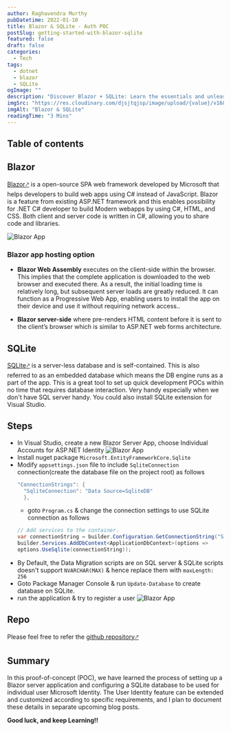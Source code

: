 ```yaml
---
author: Raghavendra Murthy
pubDatetime: 2022-01-10
title: Blazor & SQLite - Auth POC
postSlug: getting-started-with-blazor-sqlite
featured: false
draft: false
categories:
  - Tech
tags:
  - dotnet
  - blazor
  - SQLite
ogImage: ""
description: "Discover Blazor + SQLite: Learn the essentials and unleash powerful web development with this dynamic duo. Get started now!"
imgSrc: "https://res.cloudinary.com/djsjtqjsp/image/upload/{value}/v1687551068/raghavendra-murthy-blog/blazor_f3hvam.png"
imgAlt: "Blazor & SQLite"
readingTime: "3 Mins"
---
```


## Table of contents

## Blazor

<a href="https://dotnet.microsoft.com/en-us/apps/aspnet/web-apps/blazor" target="_blank">Blazor🡕</a> is a open-source SPA web framework developed by Microsoft that helps developers to build web apps using C# instead of JavaScript. Blazor is a feature from existing ASP.NET framework and this enables possibility for .NET C# developer to build Modern webapps by using C#, HTML, and CSS. Both client and server code is written in C#, allowing you to share code and libraries.

![Blazor App](https://res.cloudinary.com/djsjtqjsp/image/upload/q_auto:low/v1687551145/raghavendra-murthy-blog/screenshot-blazor-sample_ixd7sr.gif)

### Blazor app hosting option

- **Blazor Web Assembly** executes on the client-side within the browser. This implies that the complete application is downloaded to the web browser and executed there. As a result, the initial loading time is relatively long, but subsequent server loads are greatly reduced. It can function as a Progressive Web App, enabling users to install the app on their device and use it without requiring network access..

- **Blazor server-side** where pre-renders HTML content before it is sent to the client’s browser which is similar to ASP.NET web forms architecture.

## SQLite

<a href="https://www.sqlite.org/index.html" target="_blank">SQLite🡕</a> is a server-less database and is self-contained. This is also referred to as an embedded database which means the DB engine runs as a part of the app. This is a great tool to set up quick development POCs within no time that requires database interaction. Very handy especially when we don't have SQL server handy. You could also install SQLite extension for Visual Studio.

## Steps

- In Visual Studio, create a new Blazor Server App, choose Individual Accounts for ASP.NET Identity
  ![Blazor App](https://res.cloudinary.com/djsjtqjsp/image/upload/q_auto:low/v1687552361/raghavendra-murthy-blog/1_gvwyrn.png)
- Install nuget package `Microsoft.EntityFrameworkCore.Sqlite`
- Modify `appsettings.json` file to include `SqliteConnection` connection(create the database file on the project root) as follows
  ```cs
  "ConnectionStrings": {
    "SqliteConnection": "Data Source=SqliteDB"
    },
  ```
  - goto `Program.cs` & change the connection settings to use SQLite connection as follows
  ```cs
  // Add services to the container.
  var connectionString = builder.Configuration.GetConnectionString("SqliteConnection");
  builder.Services.AddDbContext<ApplicationDbContext>(options =>
  options.UseSqlite(connectionString));
  ```
- By Default, the Data Migration scripts are on SQL server & SQLite scripts doesn't support `NVARCHAR(MAX)` & hence replace them with `maxLength: 256`
- Goto Package Manager Console & run `Update-Database` to create database on SQLite.
- run the application & try to register a user
  ![Blazor App](https://res.cloudinary.com/djsjtqjsp/image/upload/q_auto:low/v1687553937/raghavendra-murthy-blog/demo_xgykw3.gif)

## Repo

Please feel free to refer the <a href="https://github.com/ragmn/BlazorAppSQLitePOC" target="_blank">github repository🡕</a>

## Summary

In this proof-of-concept (POC), we have learned the process of setting up a Blazor server application and configuring a SQLite database to be used for individual user Microsoft Identity. The User Identity feature can be extended and customized according to specific requirements, and I plan to document these details in separate upcoming blog posts.

**Good luck, and keep Learning!!**

